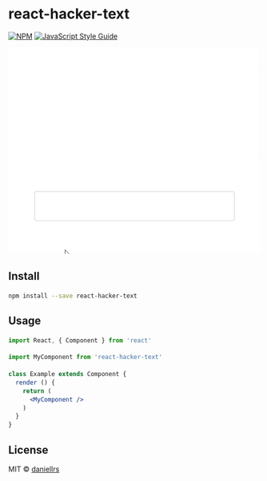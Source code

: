 # react-hacker-text

> 

[![NPM](https://img.shields.io/npm/v/react-hacker-text.svg)](https://www.npmjs.com/package/react-hacker-text) [![JavaScript Style Guide](https://img.shields.io/badge/code_style-standard-brightgreen.svg)](https://standardjs.com)

![](https://github.com/daniellrs/react-hacker-text/blob/master/assets/example1.gif)
![](https://github.com/daniellrs/react-hacker-text/blob/master/assets/example2.gif)

## Install

```bash
npm install --save react-hacker-text
```

## Usage

```jsx
import React, { Component } from 'react'

import MyComponent from 'react-hacker-text'

class Example extends Component {
  render () {
    return (
      <MyComponent />
    )
  }
}
```

## License

MIT © [daniellrs](https://github.com/daniellrs)
